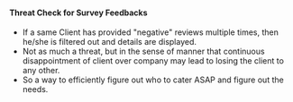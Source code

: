 #### Threat Check for Survey Feedbacks  

  * If a same Client has provided "negative" reviews multiple times, then he/she is filtered out and details are displayed.
  * Not as much a threat, but in the sense of manner that continuous disappointment of client over company may lead to losing the client to any other.
  * So a way to efficiently figure out who to cater ASAP and figure out the needs.
